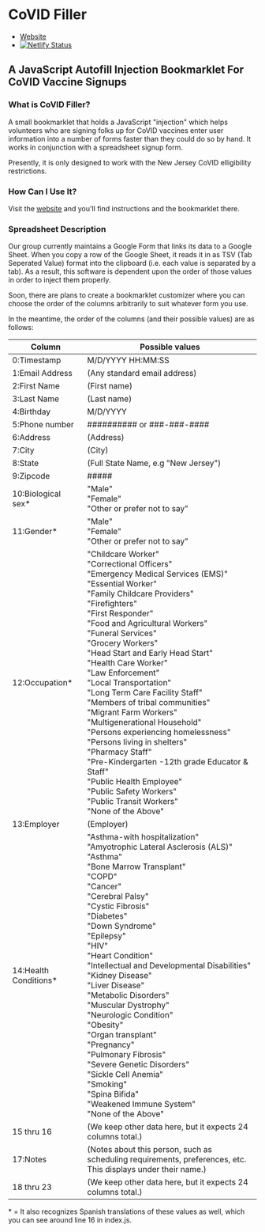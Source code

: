 # CoVID Filler

* [Website](https://covid-injection.netlify.app/)
* [![Netlify Status](https://api.netlify.com/api/v1/badges/7447f05c-93a8-44ac-aef3-f20732e86808/deploy-status)](https://app.netlify.com/sites/covid-injection/deploys)

## A JavaScript Autofill Injection Bookmarklet For CoVID Vaccine Signups

### What is CoVID Filler?

A small bookmarklet that holds a JavaScript "injection" which helps volunteers who are signing folks up for CoVID vaccines enter user information into a number of forms faster than they could do so by hand. It works in conjunction with a spreadsheet signup form.

Presently, it is only designed to work with the New Jersey CoVID elligibility restrictions.

### How Can I Use It?

Visit the [website](https://covid-injection.netlify.app/) and you'll find instructions and the bookmarklet there.

### Spreadsheet Description

Our group currently maintains a Google Form that links its data to a Google Sheet. When you copy a row of the Google Sheet, it reads it in as TSV (Tab Seperated Value) format into the clipboard (i.e. each value is separated by a tab). As a result, this software is dependent upon the order of those values in order to inject them properly.

Soon, there are plans to create a bookmarklet customizer where you can choose the order of the columns arbitrarily to suit whatever form you use.

In the meantime, the order of the columns (and their possible values) are as follows:

Column | Possible values
------ | ---------------
0:Timestamp | M/D/YYYY HH:MM:SS
1:Email Address | (Any standard email address)
2:First Name | (First name)
3:Last Name | (Last name)
4:Birthday | M/D/YYYY
5:Phone number | ########## or ###-###-####
6:Address | (Address)
7:City | (City)
8:State | (Full State Name, e.g "New Jersey")
9:Zipcode | #####
10:Biological sex* | "Male" <br> "Female" <br> "Other or prefer not to say"
11:Gender* | "Male" <br> "Female" <br> "Other or prefer not to say"
12:Occupation* | "Childcare Worker" <br> "Correctional Officers" <br> "Emergency Medical Services (EMS)" <br> "Essential Worker" <br> "Family Childcare Providers" <br> "Firefighters" <br> "First Responder" <br> "Food and Agricultural Workers" <br> "Funeral Services" <br> "Grocery Workers" <br> "Head Start and Early Head Start" <br> "Health Care Worker" <br> "Law Enforcement" <br> "Local Transportation" <br> "Long Term Care Facility Staff" <br> "Members of tribal communities" <br> "Migrant Farm Workers" <br> "Multigenerational Household" <br> "Persons experiencing homelessness" <br> "Persons living in shelters" <br> "Pharmacy Staff" <br> "Pre-Kindergarten -12th grade Educator & Staff" <br> "Public Health Employee" <br> "Public Safety Workers" <br> "Public Transit Workers" <br> "None of the Above"
13:Employer | (Employer)
14:Health Conditions* | "Asthma-with hospitalization" <br> "Amyotrophic Lateral Asclerosis (ALS)" <br> "Asthma" <br> "Bone Marrow Transplant" <br> "COPD" <br> "Cancer" <br> "Cerebral Palsy" <br> "Cystic Fibrosis" <br> "Diabetes" <br> "Down Syndrome" <br> "Epilepsy" <br> "HIV" <br> "Heart Condition" <br> "Intellectual and Developmental Disabilities" <br> "Kidney Disease" <br> "Liver Disease" <br> "Metabolic Disorders" <br> "Muscular Dystrophy" <br> "Neurologic Condition" <br> "Obesity" <br> "Organ transplant" <br> "Pregnancy" <br> "Pulmonary Fibrosis" <br> "Severe Genetic Disorders" <br> "Sickle Cell Anemia" <br> "Smoking" <br> "Spina Bifida" <br> "Weakened Immune System" <br> "None of the Above"
15 thru 16 | (We keep other data here, but it expects 24 columns total.)
17:Notes | (Notes about this person, such as scheduling requirements, preferences, etc. This displays under their name.)
18 thru 23 | (We keep other data here, but it expects 24 columns total.)

\* = It also recognizes Spanish translations of these values as well, which you can see around line 16 in index.js.